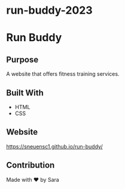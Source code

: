 # run-buddy-2023

# Run Buddy

## Purpose
A website that offers fitness training services.

## Built With
* HTML
* CSS

## Website
https://sneuensc1.github.io/run-buddy/

## Contribution
Made with ❤️ by Sara
